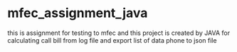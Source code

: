 # mfec_assignment_java
this is assignment for testing to mfec
and this project is created by JAVA for calculating call bill from log file and export list of data phone to json file
